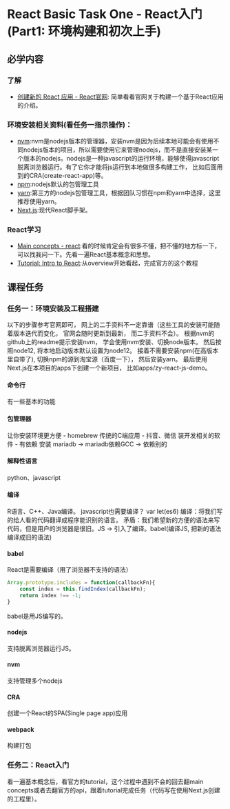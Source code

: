 # React Basic Task One - React入门(Part1: 环境构建和初次上手)

## 必学内容
### 了解
+ [创建新的 React 应用 - React官网](https://zh-hans.reactjs.org/docs/create-a-new-react-app.html): 简单看看官网关于构建一个基于React应用的介绍。

### 环境安装相关资料(看任务一指示操作)：
+ [nvm](https://github.com/nvm-sh/nvm):nvm是nodejs版本的管理器，安装nvm是因为后续本地可能会有使用不同nodejs版本的项目，所以需要使用它来管理nodejs，而不是直接安装某一个版本的nodejs。nodejs是一种javascript的运行环境，能够使得javascript脱离浏览器运行。有了它你才能将js运行到本地做很多构建工作， 比如后面用到的CRA(create-react-app)等。 
+ [npm](https://www.npmjs.com/):nodejs默认的包管理工具
+ [yarn](https://yarnpkg.com/):第三方的nodejs包管理工具，根据团队习惯在npm和yarn中选择，这里推荐使用yarn。
+ [Next.js](https://github.com/vercel/next.js):现代React脚手架。

### React学习
+ [Main concepts - react](https://reactjs.org/docs/hello-world.html):看的时候肯定会有很多不懂，把不懂的地方标一下，可以找我问一下。先看一遍React基本概念和思想。
+ [Tutorial: Intro to React](https://reactjs.org/tutorial/tutorial.html):从overview开始看起，完成官方的这个教程
## 课程任务
### 任务一：环境安装及工程搭建
以下的步骤参考官网即可， 网上的二手资料不一定靠谱（这些工具的安装可能随着版本迭代而变化， 官网会随时更新到最新， 而二手资料不会）。 根据nvm的github上的readme提示安装nvm， 学会使用nvm安装、切换node版本。 然后按照node12, 将本地启动版本默认设置为node12。 接着不需要安装npm(在高版本里自带了), 切换npm的源到淘宝源（百度一下）， 然后安装yarn。 最后使用Next.js在本项目的apps下创建一个新项目， 比如apps/zy-react-js-demo。
#### 命令行
有一些基本的功能
#### 包管理器
让你安装环境更方便 - homebrew
传统的C端应用 - 抖音、微信
装开发相关的软件 - 有依赖
安装 mariadb -> mariadb依赖GCC -> 依赖别的

#### 解释性语言
python、javascript

#### 编译
R语言、C++、Java编译。
javascript也需要编译？
var let(es6)
编译：将我们写的给人看的代码翻译成程序能识别的语言。
矛盾：我们希望新的方便的语法来写代码，但是用户的浏览器是很旧。JS -> 引入了编译。babel(编译JS, 把新的语法编译成旧的语法)

#### babel
React是需要编译（用了浏览器不支持的语法）
```javascript
Array.prototype.includes = function(callbackFn){
    const index = this.findIndex(callbackFn);
    return index !== -1;
}
```
babel是用JS编写的。

#### nodejs
支持脱离浏览器运行JS。

#### nvm
支持管理多个nodejs

#### CRA
创建一个React的SPA(Single page app)应用

#### webpack
构建打包

### 任务二：React入门
看一遍基本概念后，看官方的tutorial，这个过程中遇到不会的回去翻main concepts或者去翻官方的api，跟着tutorial完成任务（代码写在使用Next.js创建的工程里）。